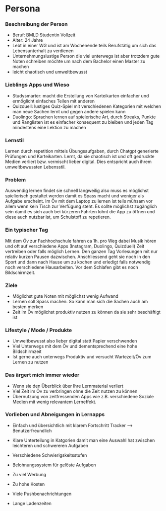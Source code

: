 # Persona

### Beschreibung der Person
- Beruf: BMLD Studentin Vollzeit
- Alter: 24 Jahre
- Lebt in einer WG und ist am Wochenende teils Berufstätig um sich das Lebensunterhalt zu verdienen
- Unternehmungslustige Person die viel unterwegs ist aber trotzdem gute Noten schreiben möchte um nach dem Bachelor einen Master zu machen
- leicht chaotisch und umweltbewusst

### Lieblings Apps und Wieso 
- Studysmarter: macht die Erstellung von Karteikarten einfacher und ermöglicht einfaches Teilen mit anderen
- Quizduell: lustiges Quiz-Spiel mit verschiedenen Kategorien mit welchen man neue Sachen lernt und gegen andere spielen kann
- Duolingo: Sprachen lernen auf spielerische Art, durch Streaks, Punkte und Ranglisten ist es einfacher konsequent zu bleiben und jeden Tag mindestens eine Lektion zu machen

### Lernstil 
Lernen durch repetition mittels Übungsaufgaben, durch Chatgpt generierte Prüfungen und Karteikarten. 
Lernt, da sie chaotisch ist und oft gedruckte Medien verliert bzw. vermischt lieber digital. Dies entspricht auch ihrem umweltbewussten Lebensstil.

### Problem
Auswendig lernen findet sie schnell langweilig also muss es möglichst spielierisch gestaltet werden damit es Spass macht und weniger als Aufgabe erscheint.
Im Öv mit dem Laptop zu lernen ist teils mühsam vor allem wenn kein Tisch zur Verfügung steht. Es sollte möglichst zugänglich sein damit es sich auch bei kürzeren Fahrten lohnt die App zu öffnen und diese auch nutzbar ist, um Schulstoff zu repetieren.

### Ein typischer Tag
Mit dem Öv zur Fachhochschule fahren ca 1h. pro Weg dabei Musik hören und oft auf verschiedene Apps (Instagram, Duolingo, Quizduell) Zeit vertreiben oder falls möglich Lernen. Den ganzen Tag Vorlesungen mit nur relativ kurzen Pausen dazwischen. Anschliessend geht sie noch in den Sport und dann nach Hause um zu kochen und erledigt falls notwendig noch verschiedene Hausarbeiten. Vor dem Schlafen gibt es noch Bildschirmzeit. 
    

### Ziele
- Möglichst gute Noten mit möglichst wenig Aufwand 
- Lernen soll Spass machen. So kann man sich die Sachen auch am besten merken
- Zeit im Öv möglichst produktiv nutzen zu können da sie sehr beschäftigt ist
  
### Lifestyle / Mode / Produkte
- Umweltbewusst also lieber digital statt Papier verschwenden
- Viel Unterwegs mit dem Öv und dementsprechend eine hohe Bildschirmzeit
- Ist gerne auch unterwegs Produktiv und versucht Wartezeit/Öv zum Lernen zu nutzen
  
### Das ärgert mich immer wieder
- Wenn sie den Überblick über Ihre Lernmaterial verliert
- Viel Zeit im Öv zu verbringen ohne die Zeit nutzen zu können
- Übernutzung von zeitfressenden Apps wie z.B. verschiedene Soziale Medien mit wenig relevantem Lerneffekt.

### Vorlieben und Abneigungen in Lernapps
- Einfach und übersichtlich mit klarem Fortschritt Tracker --> Benutzerfreundlich
- Klare Unterteilung in Katgorien damit man eine Auswahl hat zwischen leichteren und schwereren Aufgaben
- Verschiedene Schwierigskeitsstufen
- Belohnungssystem für gelöste Aufgaben

- Zu viel Werbung
- Zu hohe Kosten
- Viele Pushbenachrichtungen
- Lange Ladenzeiten


